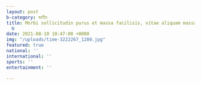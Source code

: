 ```yaml
---
layout: post
b-category: জাতীয়
title: Morbi sollicitudin purus et massa facilisis, vitae aliquam massa molestie.
  N
date: 2021-08-10 10:47:00 +0000
img: "/uploads/time-3222267_1280.jpg"
featured: true
national: ''
international: ''
sports: ''
entertainment: ''

---
```

